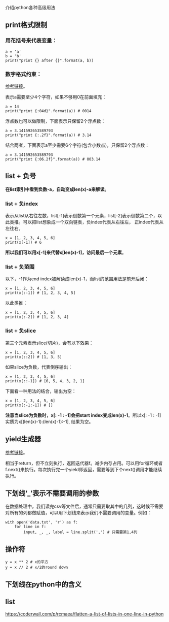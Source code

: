 介绍python各种高级用法

## print格式限制

### 用花括号来代表变量：

```
a = 'a'
b = 'b'
print("print {} after {}".format(a, b))
```

### 数字格式约束：

[参考链接](https://pyformat.info)。

表示a需要至少4个字符，如果不够用0在前面填充：

```
a = 14
print("print {:04d}".format(a)) # 0014
```

浮点数也可以做限制，下面表示只保留2个浮点数：

```
a = 3.141592653589793
print("print {:.2f}".format(a)) # 3.14
```

结合两者，下面表示a至少需要6个字符(包含小数点)，只保留2个浮点数：

```
a = 3.141592653589793
print("print {:06.2f}".format(a)) # 003.14
```


## list + 负号

**在list索引中看到负数-a，自动变成len(x)-a来解读。**

### list + 负index

表示从list从右往左数，list[-1]表示倒数第一个元素，list[-2]表示倒数第二个，以此类推。可以把list想象成一个双向链表，负index代表从右往左， 正index代表从左往右。


```
x = [1, 2, 3, 4, 5, 6]
print(x[-1]) # 6
```

**所以我们可以用x[-1]来代替x[len(x)-1]，访问最后一个元素**。


### list + 负范围

以下，-1作为end index被解读成len(x)-1，而list的范围用法是前开后闭：

```
x = [1, 2, 3, 4, 5, 6]
print(x[:-1]) # [1, 2, 3, 4, 5]
```
以此类推：

```
x = [1, 2, 3, 4, 5, 6]
print(x[:-2]) # [1, 2, 3, 4]
```


### list + 负slice
第三个元素表示slice(切片)，会有以下效果：

```
x = [1, 2, 3, 4, 5, 6]
print(x[::2]) # [1, 3, 5]
```

如果slice为负数，代表倒序输出：

```
x = [1, 2, 3, 4, 5, 6]
print(x[::-1]) # [6, 5, 4, 3, 2, 1]
```

下面看一种用法的结合，输出为空：

```
x = [1, 2, 3, 4, 5, 6]
print(x[:-1:-1]) # []
```

**注意当slice为负数时，x[: -1 : -1]会把start index变成len(x)-1**。所以x[: -1 : -1]实质为x[(len(x)-1):(len(x)-1):-1], 结果为空。

## yield生成器

[参考链接](https://www.ibm.com/developerworks/cn/opensource/os-cn-python-yield/index.html)。

相当于return，但不立刻执行，返回迭代器f。减少内存占用。可以用for循环或者f.next()来执行。每次执行完一个yield即返回，需要等到下个next()调用才能继续执行。


## 下划线‘_’表示不需要调用的参数

在数据处理中，我们读完csv等文件后，通常只需要取其中的几列，这时候不需要对所有的列都做赋值，可以用下划线来表示我们不需要调用的变量。例如：

```
with open('data.txt', 'r') as f:
	for line in f: 
		input, _, _, label = line.split(',') # 只需要第1,4列
```

## 操作符

```
y = x ** 2 # x的平方
y = x // 2 # x/2的round down
```

## 下划线在python中的含义


## list

https://coderwall.com/p/rcmaea/flatten-a-list-of-lists-in-one-line-in-python







